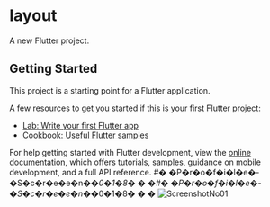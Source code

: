 # layout

A new Flutter project.

## Getting Started

This project is a starting point for a Flutter application.

A few resources to get you started if this is your first Flutter project:

- [Lab: Write your first Flutter app](https://docs.flutter.dev/get-started/codelab)
- [Cookbook: Useful Flutter samples](https://docs.flutter.dev/cookbook)

For help getting started with Flutter development, view the
[online documentation](https://docs.flutter.dev/), which offers tutorials,
samples, guidance on mobile development, and a full API reference.
#� �P�r�o�f�i�l�e�-�S�c�r�e�e�n�_�0�1�8�
�
�#� �P�r�o�f�i�l�e�-�S�c�r�e�e�n�_�0�1�8�
�
�
![ScreenshotNo01](images/Screenshot(108).png)
